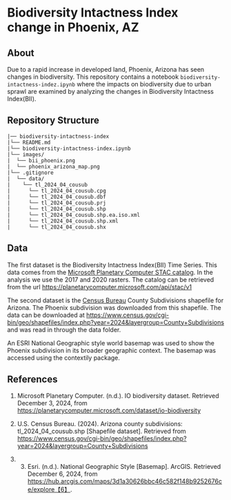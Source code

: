 # Biodiversity Intactness Index change in Phoenix, AZ

## About
Due to a rapid increase in developed land, Phoenix, Arizona has seen changes in biodiversity. This repository contains a notebook `biodiversity-intactness-indez.ipynb` where the impacts on biodiversity due to urban sprawl are examined by analyzing the changes in Biodiversity Intactness Index(BII).


## Repository Structure
```
|── biodiversity-intactness-index 
|└── README.md
|└── biodiversity-intactness-index.ipynb
|└── images/  
|  └── bii_phoenix.png
|  └── phoenix_arizona_map.png
|└── .gitignore  
|  └── data/ 
|    └── tl_2024_04_cousub
|      └── tl_2024_04_cousub.cpg
|      └── tl_2024_04_cousub.dbf
|      └── tl_2024_04_cousub.prj
|      └── tl_2024_04_cousub.shp
|      └── tl_2024_04_cousub.shp.ea.iso.xml
|      └── tl_2024_04_cousub.shp.xml
|      └── tl_2024_04_cousub.shx
```


## Data
The first dataset is the Biodiversity Intactness Index(BII) Time Series. This data comes from the [Microsoft Planetary Computer STAC catalog](https://planetarycomputer.microsoft.com/dataset/io-biodiversity). In the analysis we use the 2017 and 2020 rasters. The catalog can be retrieved from the url https://planetarycomputer.microsoft.com/api/stac/v1

The second dataset is the [Census Bureau](https://www.census.gov/cgi-bin/geo/shapefiles/index.php?year=2024&layergroup=County+Subdivisions) County Subdivisions shapefile for Arizona. The Phoenix subdivision was downloaded from this shapefile. The data can be downloaded at https://www.census.gov/cgi-bin/geo/shapefiles/index.php?year=2024&layergroup=County+Subdivisions and was read in through the data folder.

An ESRI National Geographic style world basemap was used to show the Phoenix subdivision in its broader geographic context. The basemap was accessed using the contextily package.

## References

1. Microsoft Planetary Computer. (n.d.). IO biodiversity dataset. Retrieved December 3, 2024, from https://planetarycomputer.microsoft.com/dataset/io-biodiversity

2. U.S. Census Bureau. (2024). Arizona county subdivisions: tl_2024_04_cousub.shp [Shapefile dataset]. Retrieved from https://www.census.gov/cgi-bin/geo/shapefiles/index.php?year=2024&layergroup=County+Subdivisions 

3. 3. Esri. (n.d.). National Geographic Style [Basemap]. ArcGIS. Retrieved December 6, 2024, from https://hub.arcgis.com/maps/3d1a30626bbc46c582f148b9252676ce/explore【6】.